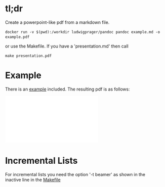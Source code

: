 # tl;dr
Create a powerpoint-like pdf from a markdown file.

~~~
docker run -v $(pwd):/workdir ludwigprager/pandoc pandoc example.md -o example.pdf
~~~

or use the Makefile. If you have a 'presentation.md' then call

~~~
make presentation.pdf
~~~

# Example

There is an [example](https://raw.githubusercontent.com/ludwigprager/pandoc/master/example.md) included. The resulting pdf is as follows:

![](./example.pdf)

# Incremental Lists

For incremental lists you need the option '-t beamer' as shown in the inactive line in the [Makefile](./Makefile)
